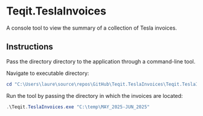 # Teqit.TeslaInvoices

A console tool to view the summary of a collection of Tesla invoices.

## Instructions

Pass the directory directory to the application through a command-line tool.

Navigate to executable directory:

```powershell
cd "C:\Users\laure\source\repos\GitHub\Teqit.TeslaInvoices\Teqit.TeslaInvoices\bin\Debug\net9.0"
```

Run the tool by passing the directory in which the invoices are located:

```powershell
.\Teqit.TeslaInvoices.exe "C:\temp\MAY_2025-JUN_2025"
```
